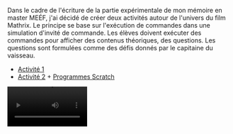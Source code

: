 Dans le cadre de l'écriture de la partie expérimentale de mon mémoire en master MEÉF, j'ai décidé de créer deux activités autour de l'univers du film Mathrix. Le principe se base sur l'exécution de commandes dans une simulation d'invité de commande. Les élèves doivent exécuter des commandes pour afficher des contenus théoriques, des questions. Les questions sont formulées comme des défis donnés par le capitaine du vaisseau. 

- [Activité 1](./Activite.1/index.html)
- [Activité 2](./Activite.2/index.html) + [Programmes Scratch](https://scratch.mit.edu/projects/947390316/editor/)


<video src='./Activite.1/tutoriels/tutoriel.activite.1.mp4' width=180/>
